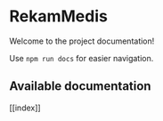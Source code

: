 # RekamMedis

Welcome to the project documentation!

Use `npm run docs` for easier navigation.

## Available documentation

[[index]]
